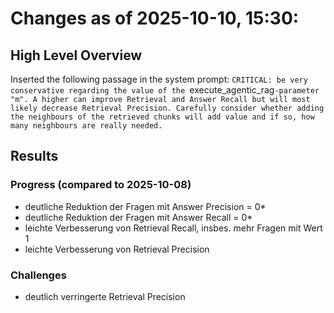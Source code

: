 # Changes as of 2025-10-10, 15:30:

## High Level Overview
Inserted the following passage in the system prompt: 
`CRITICAL: be very conservative regarding the value of the `execute_agentic_rag`-parameter "m". A higher can improve Retrieval and Answer Recall but will most likely decrease Retrieval Precision. Carefully consider whether adding the neighbours of the retrieved chunks will add value and if so, how many neighbours are really needed.`



## Results 
### Progress (compared to 2025-10-08)
- deutliche Reduktion der Fragen mit Answer Precision = 0*
- deutliche Reduktion der Fragen mit Answer Recall = 0*
- leichte Verbesserung von Retrieval Recall, insbes. mehr Fragen mit Wert 1
- leichte Verbesserung von Retrieval Precision 

### Challenges
- deutlich verringerte Retrieval Precision 
